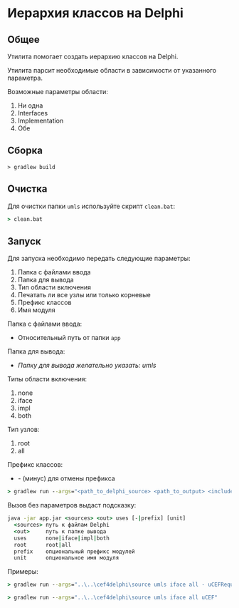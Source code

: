 # Иерархия классов на Delphi

## Общее

Утилита помогает создать иерархию классов на Delphi.

Утилита парсит необходимые области в зависимости от указанного параметра.

Возможные параметры области:

1. Ни одна
2. Interfaces
3. Implementation
4. Обе

## Сборка

```
> gradlew build
```

## Очистка

Для очистки папки `umls` используйте скрипт `clean.bat`:

```bat
> clean.bat
```

## Запуск

Для запуска необходимо передать следующие параметры:

1. Папка с файлами ввода
2. Папка для вывода
3. Тип области включения
4. Печатать ли все узлы или только корневые
4. Префикс классов
5. Имя модуля

Папка с файлами ввода:

* Относительный путь от папки `app`

Папка для вывода:

* *Папку для вывода желательно указать: umls*

Типы области включения:

1. none
2. iface
3. impl
4. both

Тип узлов:

1. root
2. all

Префикс классов:

* \- (минус) для отмены префикса


```bat
> gradlew run --args="<path_to_delphi_source> <path_to_output> <include_type> <root> <prefix> <module_name>"
```

Вызов без параметров выдаст подсказку:

```bat
java -jar app.jar <sources> <out> uses [-|prefix] [unit]
  <sources> путь к файлам Delphi
  <out>     путь к папке вывода
  uses      none|iface|impl|both
  root      root|all
  prefix    опциональный префикс модулей
  unit      опциональное имя модуля
```

Примеры:

```bat
> gradlew run --args="..\..\cef4delphi\source umls iface all - uCEFRequestHandler"
```

```bat
> gradlew run --args="..\..\cef4delphi\source umls iface all uCEF"
```
